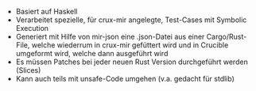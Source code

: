 - Basiert auf Haskell
- Verarbeitet spezielle, für crux-mir angelegte, Test-Cases mit Symbolic Execution
- Generiert mit Hilfe von mir-json eine .json-Datei aus einer Cargo/Rust-File, welche wiederrum in crux-mir gefüttert wird und in Crucible umgeformt wird, welche dann ausgeführt wird
- Es müssen Patches bei jeder neuen Rust Version durchgeführt werden (Slices)
- Kann auch teils mit unsafe-Code umgehen (v.a. gedacht für stdlib)